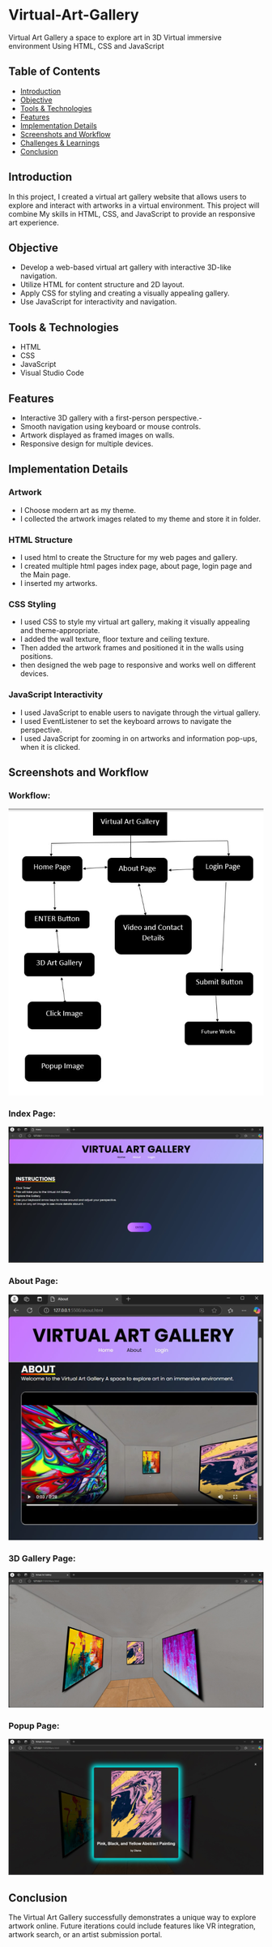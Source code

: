 # Virtual-Art-Gallery
Virtual Art Gallery a space to explore art in 3D Virtual immersive environment Using HTML, CSS and JavaScript

## Table of Contents

- [Introduction](#Introduction)
- [Objective](#Objective)
- [Tools & Technologies](#Tools&Technologies)
- [Features](#Features)
- [Implementation Details](#ImplementationDetails)
- [Screenshots and Workflow](#ScreenshotsandWorkflow)
- [Challenges & Learnings](#Challenges&Learnings)
- [Conclusion](#Conclusion)

## Introduction
In this project, I created a virtual art gallery website that allows users to explore and interact with artworks in a virtual environment. This project will combine My skills in HTML, CSS, and JavaScript to provide an responsive art experience.

## Objective
  - Develop a web-based virtual art gallery with interactive 3D-like navigation. 
  - Utilize HTML for content structure and 2D layout.
  - Apply CSS for styling and creating a visually appealing gallery.
  - Use JavaScript for interactivity and navigation.

## Tools & Technologies
- HTML
- CSS
- JavaScript
- Visual Studio Code

## Features
- Interactive 3D gallery with a first-person perspective.-
- Smooth navigation using keyboard or mouse controls.
- Artwork displayed as framed images on walls.
- Responsive design for multiple devices.

## Implementation Details
### Artwork
- I Choose modern art as my theme.
- I collected the artwork images related to my theme and store it in folder.
### HTML Structure
- I used html to create the Structure for my web pages and gallery.
- I created multiple html pages index page, about page, login page and the Main page.
- I inserted my artworks.
### CSS Styling
- I used CSS to style my virtual art gallery, making it visually appealing and theme-appropriate.
- I added the wall texture, floor texture and ceiling texture.
- Then added the artwork frames and positioned it in the walls using positions.
- then designed the web page to responsive and works well on different devices.
### JavaScript Interactivity
- I used JavaScript to enable users to navigate through the virtual gallery.
- I used EventListener to set the keyboard arrows to navigate the perspective.
- I used JavaScript for zooming in on artworks and information pop-ups, when it is clicked.

## Screenshots and Workflow
### Workflow:
![](https://github.com/Sudharshan2024/Virtual-Art-Gallery/blob/24d4a947d0f76dacd63154d3afc349a9019d3a13/WorkFlow.jpg)
### Index Page:
![](https://github.com/Sudharshan2024/Virtual-Art-Gallery/blob/0b9c2efb198458f9008e201487cc8f6885f68434/Index-page.jpg)
### About Page:
![](https://github.com/Sudharshan2024/Virtual-Art-Gallery/blob/0b9c2efb198458f9008e201487cc8f6885f68434/About-page.jpg)
### 3D Gallery Page:
![](https://github.com/Sudharshan2024/Virtual-Art-Gallery/blob/0b9c2efb198458f9008e201487cc8f6885f68434/art-Gallery-page.jpg)
### Popup Page:
![](https://github.com/Sudharshan2024/Virtual-Art-Gallery/blob/0b9c2efb198458f9008e201487cc8f6885f68434/Popup-page.jpg)

## Conclusion 
The Virtual Art Gallery successfully demonstrates a unique way to 
explore artwork online. Future iterations could include features like VR 
integration, artwork search, or an artist submission portal.
